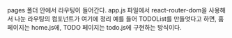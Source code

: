 pages 폴더 안에서 라우팅이 들어간다.
app.js 파일에서 react-router-dom을 사용해서 나눈 라우팅의 컴포넌트가 여기에 정리
예를 들어 TODOList를 만들엇다고 하면, 홈페이지는 home.js에, TODO 페이지는 todo.js에 구현하는 방식이다.
